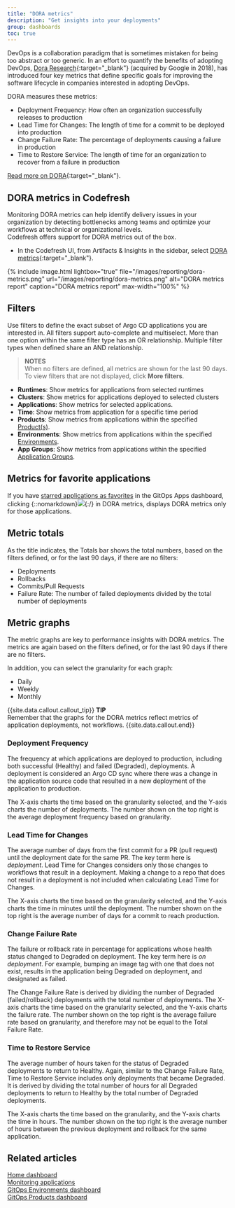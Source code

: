 ```yaml
---
title: "DORA metrics"
description: "Get insights into your deployments"
group: dashboards
toc: true
---
```


DevOps is a collaboration paradigm that is sometimes mistaken for being too abstract or too generic. In an effort to quantify the benefits of adopting DevOps, [Dora Research](https://www.devops-research.com/research.html#capabilities){:target="\_blank"} (acquired by Google in 2018), has introduced four key metrics that define specific goals for improving the software lifecycle in companies interested in adopting DevOps.

DORA measures these metrics:

* Deployment Frequency: How often an organization successfully releases to production
* Lead Time for Changes: The length of time for a commit to be deployed into production
* Change Failure Rate: The percentage of deployments causing a failure in production
* Time to Restore Service: The length of time for an organization to recover from a failure in production

[Read more on DORA](https://cloud.google.com/blog/products/devops-sre/using-the-four-keys-to-measure-your-devops-performance){:target="\_blank"}. 

## DORA metrics in Codefresh

Monitoring DORA metrics can help identify delivery issues in your organization by detecting bottlenecks among teams and optimize your workflows at technical or organizational levels.  
Codefresh offers support for DORA metrics out of the box.  

* In the Codefresh UI, from Artifacts & Insights in the sidebar, select [DORA metrics](https://g.codefresh.io/2.0/dora-dashboard/dora){:target="\_blank"}. 

{% include
image.html
lightbox="true"
file="/images/reporting/dora-metrics.png"
url="/images/reporting/dora-metrics.png"
alt="DORA metrics report"
caption="DORA metrics report"
max-width="100%"
%}

## Filters

Use filters to define the exact subset of Argo CD applications you are interested in. All filters support auto-complete and multiselect. 
More than one option within the same filter type has an OR relationship. Multiple filter types when defined share an AND relationship.  

> **NOTES**  
When no filters are defined, all metrics are shown for the last 90 days.  
To view filters that are not displayed, click **More filters**. 


* **Runtimes**: Show metrics for applications from selected runtimes 
* **Clusters**: Show metrics for applications deployed to selected clusters
* **Applications**: Show metrics for selected applications. 
* **Time**: Show metrics from application for a specific time period
* **Products**: Show metrics from applications within the specified [Product(s)]({{site.baseurl}}/docs/dashboards/gitops-products/).
* **Environments**: Show metrics from applications within the specified [Environments]({{site.baseurl}}/docs/dashboards/gitops-environments/).
* **App Groups**: Show metrics from applications within the specified [Application Groups]({{site.baseurl}}/docs/deployments/gitops/gitops-app-groups/).


## Metrics for favorite applications
If you have [starred applications as favorites]({{site.baseurl}}/docs/dashboards/gitops-apps-dashboard/#gitops-apps-dashboard-information) in the GitOps Apps dashboard, clicking {::nomarkdown}<img src="../../../images/icons/icon-mark-favorite.png?display=inline-block">{:/} in DORA metrics, displays DORA metrics only for those applications.    


## Metric totals
As the title indicates, the Totals bar shows the total numbers, based on the filters defined, or for the last 90 days, if there are no filters:

* Deployments
* Rollbacks
* Commits/Pull Requests
* Failure Rate: The number of failed deployments divided by the total number of deployments

## Metric graphs
The metric graphs are key to performance insights with DORA metrics. The metrics are again based on the filters defined, or for the last 90 days if there are no filters. 

In addition, you can select the granularity for each graph:

* Daily 
* Weekly
* Monthly

{{site.data.callout.callout_tip}}
**TIP**  
  Remember that the graphs for the DORA metrics reflect metrics of application deployments, not workflows. 
{{site.data.callout.end}}

### Deployment Frequency
  The frequency at which applications are deployed to production, including both successful (Healthy) and failed (Degraded), deployments. A deployment is considered an Argo CD sync where there was a change in the application source code that resulted in a new deployment of the application to production.  

  The X-axis charts the time based on the granularity selected, and the Y-axis charts the number of deployments. The number shown on the top right is the average deployment frequency based on granularity.  

### Lead Time for Changes
  The average number of days from the first commit for a PR (pull request) until the deployment date for the same PR. The key term here is _deployment_. Lead Time for Changes considers only those changes to workflows that result in a deployment. Making a change to a repo that does not result in a deployment is not included when calculating Lead Time for Changes.  

  The X-axis charts the time based on the granularity selected, and the Y-axis charts the time in minutes until the deployment. The number shown on the top right is the average number of days for a commit to reach production.  

### Change Failure Rate
  The failure or rollback rate in percentage for applications whose health status changed to Degraded on deployment. The key term here is _on deployment_. For example, bumping an image tag with one that does not exist, results in the application being Degraded on deployment, and designated as failed.  


  The Change Failure Rate is derived by dividing the number of Degraded (failed/rollback) deployments with the total number of deployments. 
  The X-axis charts the time based on the granularity selected, and the Y-axis charts the failure rate. The number shown on the top right is the average failure rate based on granularity, and therefore may not be equal to the Total Failure Rate.  

### Time to Restore Service 
  The average number of hours taken for the status of Degraded deployments to return to Healthy. Again, similar to the Change Failure Rate, Time to Restore Service includes only deployments that became Degraded. It is derived by dividing the total number of hours for all Degraded deployments to return to Healthy by the total number of Degraded deployments.

  The X-axis charts the time based on the granularity, and the Y-axis charts the time in hours. The number shown on the top right is the average number of hours between the previous deployment and rollback for the same application.

## Related articles    
[Home dashboard]({{site.baseurl}}/docs/dashboards/home-dashboard/)   
[Monitoring applications]({{site.baseurl}}/docs/deployments/gitops/gitops-apps-dashboard/)  
[GitOps Environments dashboard]({{site.baseurl}}/docs/dashboards/gitops-environments/)  
[GitOps Products dashboard]({{site.baseurl}}/docs/dashboards/gitops-products/)  

